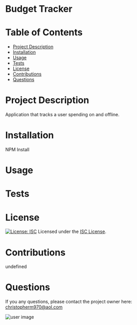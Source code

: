  # **Budget Tracker**
  # Table of Contents
  * [Project Description](#project-description)
  * [Installation](#installation)
  * [Usage](#usage)
  * [Tests](#tests)
  * [License](#license)
  * [Contributions](#contributions)
  * [Questions](#questions)
  
  # Project Description
  Application that tracks a user spending on and offline.
  # Installation
  NPM Install
  # Usage
  
  # Tests
  
  # License
  [![License: ISC](https://img.shields.io/badge/License-ISC-blue.svg)](https://opensource.org/licenses/ISC)
  Licensed under the [ISC License](https://spdx.org/licenses/ISC.html).
  # Contributions
  undefined
  # Questions
  If you any questions, please contact the project owner here: [christopherm970@aol.com](mailto:christopherm970@aol.com)
  
  ![user image](https://avatars2.githubusercontent.com/u/63478657?v=4)